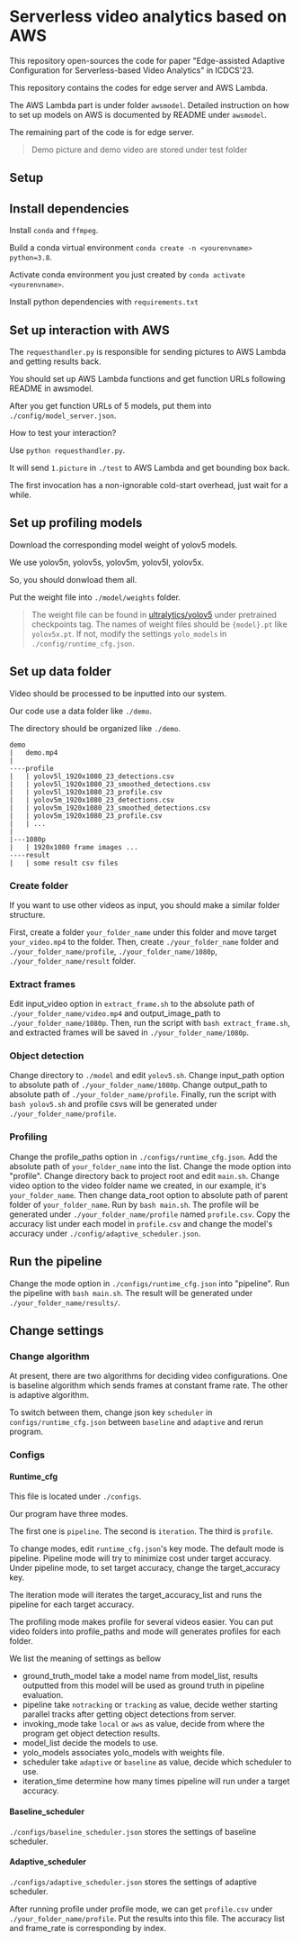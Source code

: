 # Serverless video analytics based on AWS

This repository open-sources the code for paper "Edge-assisted Adaptive Configuration for Serverless-based Video Analytics" in ICDCS'23.

This repository contains the codes for edge server and AWS Lambda.

The AWS Lambda part is under folder `awsmodel`.
Detailed instruction on how to set up models on AWS is documented by README under `awsmodel`.

The remaining part of the code is for edge server.

> Demo picture and demo video are stored under test folder

## Setup

## Install dependencies

Install `conda` and `ffmpeg`.

Build a conda virtual environment `conda create -n <yourenvname> python=3.8`.

Activate conda environment you just created by `conda activate <yourenvname>`.

Install python dependencies with `requirements.txt`

## Set up interaction with AWS

The `requesthandler.py` is responsible for sending pictures to AWS Lambda and getting results back.

You should set up AWS Lambda functions and get function URLs following README in awsmodel.

After you get function URLs of 5 models, put them into `./config/model_server.json`.

How to test your interaction?

Use `python requesthandler.py`.

It will send `1.picture` in `./test` to AWS Lambda and get bounding box back.

The first invocation has a non-ignorable cold-start overhead, just wait for a while.

## Set up profiling models

Download the corresponding model weight of yolov5 models.

We use yolov5n, yolov5s, yolov5m, yolov5l, yolov5x.

So, you should donwload them all.

Put the weight file into `./model/weights` folder.

> The weight file can be found in [ultralytics/yolov5][] under pretrained checkpoints tag.
> The names of weight files should be `{model}.pt` like `yolov5x.pt`.
> If not, modify the settings `yolo_models` in `./config/runtime_cfg.json`.

[ultralytics/yolov5]: https://github.com/ultralytics/yolov5

## Set up data folder

Video should be processed to be inputted into our system.

Our code use a data folder like `./demo`.

The directory should be organized like `./demo`.

```text
demo
|   demo.mp4
|
----profile
|   | yolov5l_1920x1080_23_detections.csv
|   | yolov5l_1920x1080_23_smoothed_detections.csv
|   | yolov5l_1920x1080_23_profile.csv
|   | yolov5m_1920x1080_23_detections.csv
|   | yolov5m_1920x1080_23_smoothed_detections.csv
|   | yolov5m_1920x1080_23_profile.csv
|   | ...
|
|---1080p
|   | 1920x1080 frame images ...
----result
|   | some result csv files
```

### Create folder

If you want to use other videos as input, you should make a similar folder structure.

First, create a folder `your_folder_name` under this folder and move target `your_video.mp4` to the folder.
Then, create `./your_folder_name` folder and `./your_folder_name/profile`, `./your_folder_name/1080p`, `./your_folder_name/result` folder.

### Extract frames

Edit input_video option in `extract_frame.sh` to the absolute path of `./your_folder_name/video.mp4` and output_image_path to `./your_folder_name/1080p`.
Then, run the script with `bash extract_frame.sh`, and extracted frames will be saved in `./your_folder_name/1080p`.

### Object detection

Change directory to `./model` and edit `yolov5.sh`.
Change input_path option to absolute path of `./your_folder_name/1080p`.
Change output_path to absolute path of `./your_folder_name/profile`.
Finally, run the script with `bash yolov5.sh` and profile csvs will be generated under `./your_folder_name/profile`.

### Profiling

Change the profile_paths option in `./configs/runtime_cfg.json`.
Add the absolute path of `your_folder_name` into the list.
Change the mode option into "profile".
Change directory back to project root and edit `main.sh`.
Change video option to the video folder name we created, in our example, it's `your_folder_name`.
Then change data_root option to absolute path of parent folder of `your_folder_name`.
Run by `bash main.sh`.
The profile will be generated under `./your_folder_name/profile` named `profile.csv`.
Copy the accuracy list under each model in `profile.csv` and change the model's accuracy under `./config/adaptive_scheduler.json`.

## Run the pipeline

Change the mode option in `./configs/runtime_cfg.json` into "pipeline".
Run the pipeline with `bash main.sh`.
The result will be generated under `./your_folder_name/results/`.

## Change settings

### Change algorithm

At present, there are two algorithms for deciding video configurations.
One is baseline algorithm which sends frames at constant frame rate.
The other is adaptive algorithm.

To switch between them, change json key `scheduler` in `configs/runtime_cfg.json` between `baseline` and `adaptive` and rerun program.

### Configs

#### Runtime_cfg

This file is located under `./configs`.

Our program have three modes.

The first one is `pipeline`.
The second is `iteration`.
The third is `profile`.

To change modes, edit `runtime_cfg.json`'s key mode.
The default mode is pipeline.
Pipeline mode will try to minimize cost under target accuracy.
Under pipeline mode, to set target accuracy, change the target_accuracy key.

The iteration mode will iterates the target_accuracy_list and runs the pipeline for each target accuracy.

The profiling mode makes profile for several videos easier.
You can put video folders into profile_paths and mode will generates profiles for each folder.

We list the meaning of settings as bellow

- ground_truth_model
  take a model name from model_list, results outputted from this model will be used as ground truth in pipeline evaluation.
- pipeline
  take `notracking` or `tracking` as value, decide wether starting parallel tracks after getting object detections from server.
- invoking_mode
  take `local` or `aws` as value, decide from where the program get object detection results.
- model_list
  decide the models to use.
- yolo_models
  associates yolo_models with weights file.
- scheduler
  take `adaptive` or `baseline` as value, decide which scheduler to use.
- iteration_time
  determine how many times pipeline will run under a target accuracy.

#### Baseline_scheduler

`./configs/baseline_scheduler.json` stores the settings of baseline scheduler.

#### Adaptive_scheduler

`./configs/adaptive_scheduler.json` stores the settings of adaptive scheduler.

After running profile under profile mode, we can get `profile.csv` under `./your_folder_name/profile`.
Put the results into this file.
The accuracy list and frame_rate is corresponding by index.

